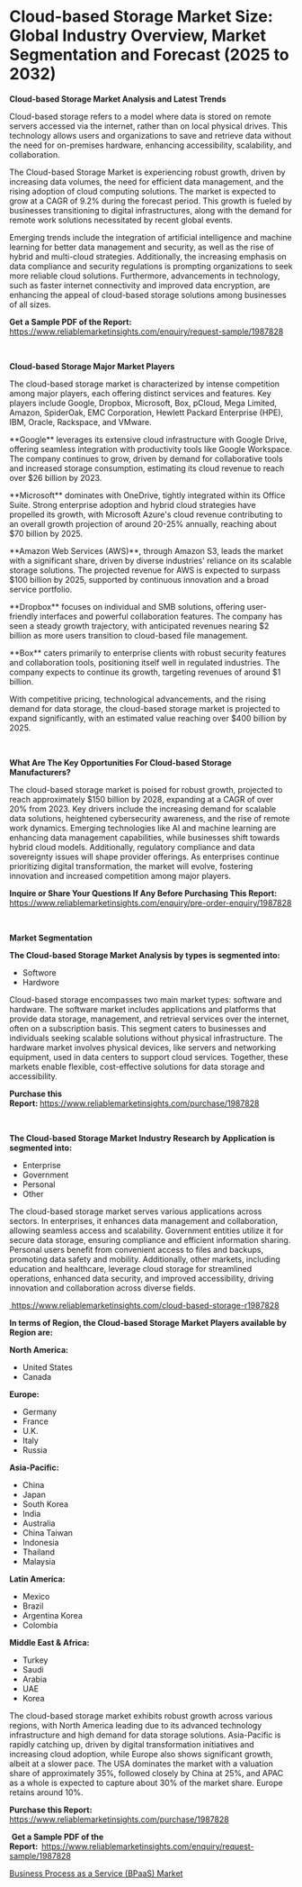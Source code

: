 <p><h1>Cloud-based Storage Market Size: Global Industry Overview, Market Segmentation and Forecast (2025 to 2032)</h1></p><p><strong>Cloud-based Storage Market Analysis and Latest Trends</strong></p>
<p><p>Cloud-based storage refers to a model where data is stored on remote servers accessed via the internet, rather than on local physical drives. This technology allows users and organizations to save and retrieve data without the need for on-premises hardware, enhancing accessibility, scalability, and collaboration.</p><p>The Cloud-based Storage Market is experiencing robust growth, driven by increasing data volumes, the need for efficient data management, and the rising adoption of cloud computing solutions. The market is expected to grow at a CAGR of 9.2% during the forecast period. This growth is fueled by businesses transitioning to digital infrastructures, along with the demand for remote work solutions necessitated by recent global events.</p><p>Emerging trends include the integration of artificial intelligence and machine learning for better data management and security, as well as the rise of hybrid and multi-cloud strategies. Additionally, the increasing emphasis on data compliance and security regulations is prompting organizations to seek more reliable cloud solutions. Furthermore, advancements in technology, such as faster internet connectivity and improved data encryption, are enhancing the appeal of cloud-based storage solutions among businesses of all sizes.</p></p>
<p><strong>Get a Sample PDF of the Report:&nbsp;</strong> <a href="https://www.reliablemarketinsights.com/enquiry/request-sample/1987828?utm_campaign=1894&utm_medium=2&utm_source=Github&utm_content=ia&utm_term=15012025&utm_id=cloud-based-storage">https://www.reliablemarketinsights.com/enquiry/request-sample/1987828</a></p>
<p>&nbsp;</p>
<p><strong>Cloud-based Storage Major Market Players</strong></p>
<p><p>The cloud-based storage market is characterized by intense competition among major players, each offering distinct services and features. Key players include Google, Dropbox, Microsoft, Box, pCloud, Mega Limited, Amazon, SpiderOak, EMC Corporation, Hewlett Packard Enterprise (HPE), IBM, Oracle, Rackspace, and VMware.</p><p>**Google** leverages its extensive cloud infrastructure with Google Drive, offering seamless integration with productivity tools like Google Workspace. The company continues to grow, driven by demand for collaborative tools and increased storage consumption, estimating its cloud revenue to reach over $26 billion by 2023.</p><p>**Microsoft** dominates with OneDrive, tightly integrated within its Office Suite. Strong enterprise adoption and hybrid cloud strategies have propelled its growth, with Microsoft Azure's cloud revenue contributing to an overall growth projection of around 20-25% annually, reaching about $70 billion by 2025.</p><p>**Amazon Web Services (AWS)**, through Amazon S3, leads the market with a significant share, driven by diverse industries' reliance on its scalable storage solutions. The projected revenue for AWS is expected to surpass $100 billion by 2025, supported by continuous innovation and a broad service portfolio.</p><p>**Dropbox** focuses on individual and SMB solutions, offering user-friendly interfaces and powerful collaboration features. The company has seen a steady growth trajectory, with anticipated revenues nearing $2 billion as more users transition to cloud-based file management.</p><p>**Box** caters primarily to enterprise clients with robust security features and collaboration tools, positioning itself well in regulated industries. The company expects to continue its growth, targeting revenues of around $1 billion.</p><p>With competitive pricing, technological advancements, and the rising demand for data storage, the cloud-based storage market is projected to expand significantly, with an estimated value reaching over $400 billion by 2025.</p></p>
<p>&nbsp;</p>
<p><strong>What Are The Key Opportunities For Cloud-based Storage Manufacturers?</strong></p>
<p><p>The cloud-based storage market is poised for robust growth, projected to reach approximately $150 billion by 2028, expanding at a CAGR of over 20% from 2023. Key drivers include the increasing demand for scalable data solutions, heightened cybersecurity awareness, and the rise of remote work dynamics. Emerging technologies like AI and machine learning are enhancing data management capabilities, while businesses shift towards hybrid cloud models. Additionally, regulatory compliance and data sovereignty issues will shape provider offerings. As enterprises continue prioritizing digital transformation, the market will evolve, fostering innovation and increased competition among major players.</p></p>
<p><strong>Inquire or Share Your Questions If Any Before Purchasing This Report:</strong> <a href="https://www.reliablemarketinsights.com/enquiry/pre-order-enquiry/1987828?utm_campaign=1894&utm_medium=2&utm_source=Github&utm_content=ia&utm_term=15012025&utm_id=cloud-based-storage">https://www.reliablemarketinsights.com/enquiry/pre-order-enquiry/1987828</a></p>
<p>&nbsp;</p>
<p><strong>Market Segmentation</strong></p>
<p><strong>The Cloud-based Storage Market Analysis by types is segmented into:</strong></p>
<p><ul><li>Softwore</li><li>Hardwore</li></ul></p>
<p><p>Cloud-based storage encompasses two main market types: software and hardware. The software market includes applications and platforms that provide data storage, management, and retrieval services over the internet, often on a subscription basis. This segment caters to businesses and individuals seeking scalable solutions without physical infrastructure. The hardware market involves physical devices, like servers and networking equipment, used in data centers to support cloud services. Together, these markets enable flexible, cost-effective solutions for data storage and accessibility.</p></p>
<p><strong>Purchase this Report:&nbsp;</strong><a href="https://www.reliablemarketinsights.com/purchase/1987828?utm_campaign=1894&utm_medium=2&utm_source=Github&utm_content=ia&utm_term=15012025&utm_id=cloud-based-storage">https://www.reliablemarketinsights.com/purchase/1987828</a></p>
<p>&nbsp;</p>
<p><strong>The Cloud-based Storage Market Industry Research by Application is segmented into:</strong></p>
<p><ul><li>Enterprise</li><li>Government</li><li>Personal</li><li>Other</li></ul></p>
<p><p>The cloud-based storage market serves various applications across sectors. In enterprises, it enhances data management and collaboration, allowing seamless access and scalability. Government entities utilize it for secure data storage, ensuring compliance and efficient information sharing. Personal users benefit from convenient access to files and backups, promoting data safety and mobility. Additionally, other markets, including education and healthcare, leverage cloud storage for streamlined operations, enhanced data security, and improved accessibility, driving innovation and collaboration across diverse fields.</p></p>
<p><a href="https://www.reliablemarketinsights.com/cloud-based-storage-r1987828?utm_campaign=1894&utm_medium=2&utm_source=Github&utm_content=ia&utm_term=15012025&utm_id=cloud-based-storage">&nbsp;https://www.reliablemarketinsights.com/cloud-based-storage-r1987828</a></p>
<p><strong>In terms of Region, the Cloud-based Storage Market Players available by Region are:</strong></p>
<p>
    <p> <strong> North America: </strong>
        <ul>
            <li>United States</li>
            <li>Canada</li>
        </ul>
        </p> 
    <p> <strong> Europe: </strong>
        <ul>
            <li>Germany</li>
            <li>France</li>
            <li>U.K.</li>
            <li>Italy</li>
            <li>Russia</li>
        </ul>
        </p> 
    <p> <strong> Asia-Pacific: </strong>
        <ul>
            <li>China</li>
            <li>Japan</li>
            <li>South Korea</li>
            <li>India</li>
            <li>Australia</li>
            <li>China Taiwan</li>
            <li>Indonesia</li>
            <li>Thailand</li>
            <li>Malaysia</li>
        </ul>
        </p> 
    <p> <strong> Latin America: </strong>
        <ul>
            <li>Mexico</li>
            <li>Brazil</li>
            <li>Argentina Korea</li>
            <li>Colombia</li>
        </ul>
        </p> 
    <p> <strong> Middle East & Africa: </strong>
        <ul>
            <li>Turkey</li>
            <li>Saudi</li>
            <li>Arabia</li>
            <li>UAE</li>
            <li>Korea</li>
        </ul>
    </p>
    </p>
<p><p>The cloud-based storage market exhibits robust growth across various regions, with North America leading due to its advanced technology infrastructure and high demand for data storage solutions. Asia-Pacific is rapidly catching up, driven by digital transformation initiatives and increasing cloud adoption, while Europe also shows significant growth, albeit at a slower pace. The USA dominates the market with a valuation share of approximately 35%, followed closely by China at 25%, and APAC as a whole is expected to capture about 30% of the market share. Europe retains around 10%.</p></p>
<p><strong>Purchase this Report: </strong><a href="https://www.reliablemarketinsights.com/purchase/1987828?utm_campaign=1894&utm_medium=2&utm_source=Github&utm_content=ia&utm_term=15012025&utm_id=cloud-based-storage">https://www.reliablemarketinsights.com/purchase/1987828</a></p>
<p>&nbsp;<strong>Get a Sample PDF of the Report:&nbsp;&nbsp;</strong><a href="https://www.reliablemarketinsights.com/enquiry/request-sample/1987828?utm_campaign=1894&utm_medium=2&utm_source=Github&utm_content=ia&utm_term=15012025&utm_id=cloud-based-storage">https://www.reliablemarketinsights.com/enquiry/request-sample/1987828</a></p>
<p><strong></strong></p>
<p><p><a href="https://github.com/marloy8/Market-Research-Report-List-6/blob/main/business-process-as-a-service-bpaas-market.md?utm_campaign=1894&utm_medium=2&utm_source=Github&utm_content=ia&utm_term=15012025&utm_id=cloud-based-storage">Business Process as a Service (BPaaS) Market</a></p></p>
